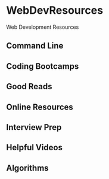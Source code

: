 # WebDevResources
Web Development Resources


## Command Line

## Coding Bootcamps

## Good Reads

## Online Resources

## Interview Prep

## Helpful Videos

## Algorithms
